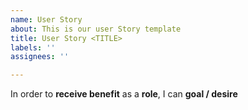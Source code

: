 ```yaml
---
name: User Story
about: This is our user Story template
title: User Story <TITLE>
labels: ''
assignees: ''

---
```


In order to **receive benefit** as a **role**, I can **goal / desire**
